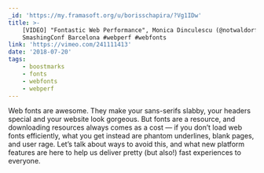 ```yaml
---
_id: 'https://my.framasoft.org/u/borisschapira/?Vg1IDw'
title: >-
    [VIDEO] "Fontastic Web Performance", Monica Dinculescu (@notwaldorf) at
    SmashingConf Barcelona #webperf #webfonts
link: 'https://vimeo.com/241111413'
date: '2018-07-20'
tags:
    - boostmarks
    - fonts
    - webfonts
    - webperf
---
```


<div class="markdown"><p>Web fonts are awesome. They make your sans-serifs slabby, your headers special and your website look gorgeous. But fonts are a resource, and downloading resources always comes as a cost — if you don’t load web fonts efficiently, what you get instead are phantom underlines, blank pages, and user rage. Let’s talk about ways to avoid this, and what new platform features are here to help us deliver pretty (but also!) fast experiences to everyone.
</p></div>
